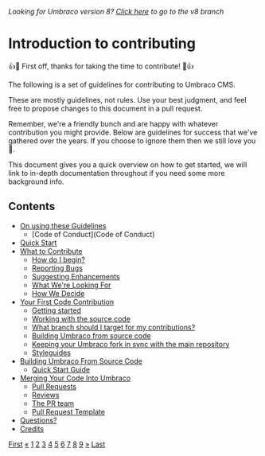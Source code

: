_Looking for Umbraco version 8? [Click here](https://github.com/umbraco/Umbraco-CMS/blob/temp8/docs/CONTRIBUTING.md) to go to the v8 branch_


# Introduction to contributing

👍🎉 First off, thanks for taking the time to contribute! 🎉👍

The following is a set of guidelines for contributing to Umbraco CMS.

These are mostly guidelines, not rules. Use your best judgment, and feel free to propose changes to this document in a pull request.

Remember, we're a friendly bunch and are happy with whatever contribution you might provide. Below are guidelines for success that we've gathered over the years. If you choose to ignore them then we still love you 💖.

This document gives you a quick overview on how to get started, we will link to in-depth documentation throughout if you need some more background info.

## Contents

* [On using these Guidelines](GUIDELINES.md)
    * [Code of Conduct](Code of Conduct)
* [Quick Start](QUICK_START.md)
* [What to Contribute](CONTRIBUTING.md)
    * [How do I begin?](getting-started)
    * [Reporting Bugs](reporting-bugs)
    * [Suggesting Enhancements](suggesting-enhancements)
    * [What We're Looking For](what-were-looking-for)
    * [How We Decide](how-we-decide)
* [Your First Code Contribution](CONTRIBUTION.md)
    * [Getting started](getting-started)
    * [Working with the source code](working-with-the-source-code)
    * [What branch should I target for my contributions?](what-branch-should-i-target-for-my-contributions)
    * [Building Umbraco from source code](building-umbraco-from-source-code)
    * [Keeping your Umbraco fork in sync with the main repository](keeping-your-umbraco-fork-in-sync-with-the-main-repository)
    * [Styleguides](styleguides)
* [Building Umbraco From Source Code](BUILD.md)
    * [Quick Start Guide](quickstart)    
* [Merging Your Code Into Umbraco](PULL_REQUESTS.md)
    * [Pull Requests](pull-requests)
    * [Reviews](review-process)
    * [The PR team](pr-team)
    * [Pull Request Template](PULL_REQUEST_TEMPLATE.md)
* [Questions?](QUESTIONS.md)
* [Credits](CREDITS.md)


<div class="pagination">
    <a href="CONTENTS.md">First</a>
    <a href="#">&laquo;</a>
    <a class="active" href="#">1</a>
    <a href="CODE_OF_CONDUCT.md">2</a>
    <a href="QUICK_START.md">3</a>
    <a href="CONTRIBUTING.md">4</a>
    <a href="CONTRIBUTION.md">5</a>
    <a href="PULL_REQUESTS.md">6</a>
    <a href="PULL_REQUEST_TEMPLATE.md">7</a>
    <a href="QUESTIONS.md">8</a>
    <a href="CREDITS.md">9</a>
    <a href="#">&raquo;</a>
    <a href="CREDITS.md">Last</a>
</div>
